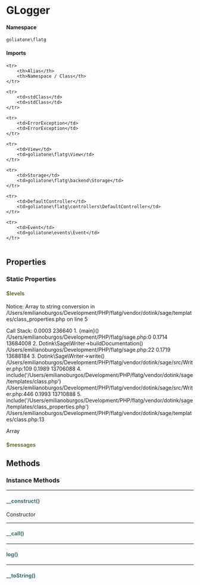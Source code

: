 # GLogger



#### Namespace

`goliatone\flatg`

#### Imports

<table>

	<tr>
		<th>Alias</th>
		<th>Namespace / Class</th>
	</tr>
	
	<tr>
		<td>stdClass</td>
		<td>stdClass</td>
	</tr>
	
	<tr>
		<td>ErrorException</td>
		<td>ErrorException</td>
	</tr>
	
	<tr>
		<td>View</td>
		<td>goliatone\flatg\View</td>
	</tr>
	
	<tr>
		<td>Storage</td>
		<td>goliatone\flatg\backend\Storage</td>
	</tr>
	
	<tr>
		<td>DefaultController</td>
		<td>goliatone\flatg\controllers\DefaultController</td>
	</tr>
	
	<tr>
		<td>Event</td>
		<td>goliatone\events\Event</td>
	</tr>
	
</table>

## Properties
### Static Properties
#### <span style="color:#6a6e3d;">$levels</span>


Notice: Array to string conversion in /Users/emilianoburgos/Development/PHP/flatg/vendor/dotink/sage/templates/class_properties.php on line 5

Call Stack:
    0.0003     236640   1. {main}() /Users/emilianoburgos/Development/PHP/flatg/sage.php:0
    0.1714   13684008   2. Dotink\Sage\Writer->buildDocumentation() /Users/emilianoburgos/Development/PHP/flatg/sage.php:22
    0.1719   13688184   3. Dotink\Sage\Writer->write() /Users/emilianoburgos/Development/PHP/flatg/vendor/dotink/sage/src/Writer.php:109
    0.1989   13706088   4. include('/Users/emilianoburgos/Development/PHP/flatg/vendor/dotink/sage/templates/class.php') /Users/emilianoburgos/Development/PHP/flatg/vendor/dotink/sage/src/Writer.php:446
    0.1993   13710888   5. include('/Users/emilianoburgos/Development/PHP/flatg/vendor/dotink/sage/templates/class_properties.php') /Users/emilianoburgos/Development/PHP/flatg/vendor/dotink/sage/templates/class.php:13

Array

#### <span style="color:#6a6e3d;">$messages</span>





## Methods

### Instance Methods
<hr />

#### <span style="color:#3e6a6e;">__construct()</span>

Constructor


<hr />

#### <span style="color:#3e6a6e;">__call()</span>


<hr />

#### <span style="color:#3e6a6e;">log()</span>


<hr />

#### <span style="color:#3e6a6e;">__toString()</span>






